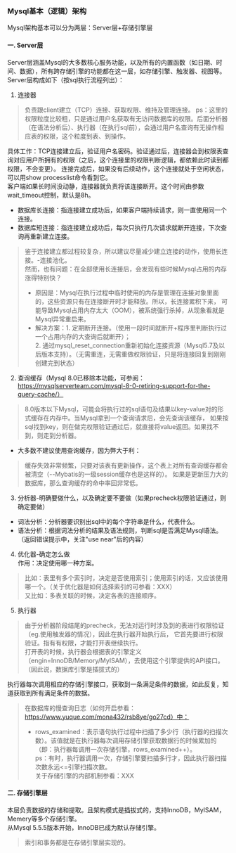 ### Mysql基本（逻辑）架构  
Mysql架构基本可以分为两层：Server层+存储引擎层  
#### 一. Server层  
Server层涵盖Mysql的大多数核心服务功能，以及所有的内置函数（如日期、时间、数据），所有跨存储引擎的功能都在这一层，如存储引擎、触发器、视图等。  
Server层构成如下（按sql执行流程列出）：  
1. 连接器  
> 负责跟client建立（TCP）连接、获取权限、维持及管理连接。
> ps：这里的权限粒度比较粗，只是通过用户名获取有无访问数据库的权限。后面分析器（在语法分析后）、执行器（在执行sql前），会通过用户名查询有无操作相应表的权限，这个粒度到表、到操作。

具体工作：TCP连接建立后，验证用户名密码。验证通过后，连接器会到权限表查询对应用户所拥有的权限（之后，这个连接里的权限判断逻辑，都依赖此时读到都权限，不会变更）。
连接完成后，如果没有后续动作，这个连接就处于空闲状态，可以用show processlist命令看到它。  
客户端如果长时间没动静，连接器就负责将该连接断开。这个时间由参数wait_timeout控制，默认是8h。  

- 数据库长连接：指连接建立成功后，如果客户端持续请求，则一直使用同一个连接。
- 数据库短连接：指连接建立成功后，每次只执行几次请求就断开连接，下次查询再重新建立连接。  
> 鉴于连接建立都过程较复杂，所以建议尽量减少建立连接的动作，使用长连接。-连接池化。  
> 然而，也有问题：在全部使用长连接后，会发现有些时候Mysql占用的内存涨得特别快？  
> - 原因是：Mysql在执行过程中临时使用的内存是管理在连接对象里面的，这些资源只有在连接断开时才能释放。所以，长连接累积下来，
> 可能导致Mysql占用内存太大（OOM），被系统强行杀掉，从现象看就是Mysql异常重启来。  
> - 解决方案：1. 定期断开连接。（使用一段时间就断开+程序里判断执行过一个占用内存的大查询后就断开）；  
>           2. 通过mysql_reset_connection重新初始化连接资源（Mysql5.7及以后版本支持）。（无需重连，无需重做权限验证，只是将连接回复到刚刚创建完到状态）


2. 查询缓存（Mysql 8.0已移除本功能，可参阅：https://mysqlserverteam.com/mysql-8-0-retiring-support-for-the-query-cache/）  
> 8.0版本以下Mysql，可能会将执行过的sql语句及结果以key-value对的形式缓存在内存中。当Mysql拿到一个查询请求后，会先查询该缓存，
   如果按sql找到key，则在做完权限验证通过后，就直接将value返回。如果找不到，则走到分析器。  
- 大多数不建议使用查询缓存，因为弊大于利：  
> 缓存失效非常频繁，只要对该表有更新操作，这个表上对所有查询缓存都会被清空（--Mybatis的一级session缓存也是这样的）。
> 如果是更新压力大的数据库，那么查询缓存的命中率回非常低。  

3. 分析器-明确要做什么，以及确定要不要做（如果precheck权限验证通过，则确定要做）  
- 词法分析：分析器要识别出sql中的每个字符串是什么，代表什么。  
- 语法分析：根据词法分析的结果及语法规则，判断sql是否满足Mysql语法。（返回错误提示中，关注"use near"后的内容）  

4. 优化器-确定怎么做  
作用：决定使用哪一种方案。
> 比如：表里有多个索引时，决定是否使用索引；使用索引的话，又应该使用哪一个。（关于优化器是如何选择索引的可参看：XXX）  
> 又比如：多表关联的时候，决定各表的连接顺序。

5. 执行器  
> 由于分析器阶段结尾的precheck，无法对运行时涉及到的表进行权限验证（eg.使用触发器的情况），因此在执行器开始执行后，
> 它首先要进行权限验证。指有有权限，才能打开表继续执行。  
> 打开表的时候，执行器会根据表的引擎定义（engin=InnoDB/Memory/MyISAM），去使用这个引擎提供的API接口。（因此说，数据库引擎是插拔式的）  

执行器每次调用相应的存储引擎接口，获取到一条满足条件的数据，如此反复，知道获取到所有满足条件的数据。  
> 在数据库的慢查询日志（如何开启参看：https://www.yuque.com/mona432/rsb8ye/go27cd）中：
> - rows_examined：表示语句执行过程中扫描了多少行（执行器的扫描次数）。该值就是在执行器每次调用存储引擎获取数据行的时候累加的（即：执行器每调用一次存储引擎，rows_examined++）。  
> ps：有时，执行器调用一次，存储引擎要扫描多行才，因此执行器扫描次数永远<=引擎扫描次数。  
> 关于存储引擎的内部机制参看：XXX


#### 二. 存储引擎层  
本层负责数据的存储和提取。且架构模式是插拔式的，支持InnoDB，MyISAM，Memery等多个存储引擎。  
从Mysql 5.5.5版本开始，InnoDB已成为默认存储引擎。  
> 索引和事务都是在存储引擎层实现的。  

